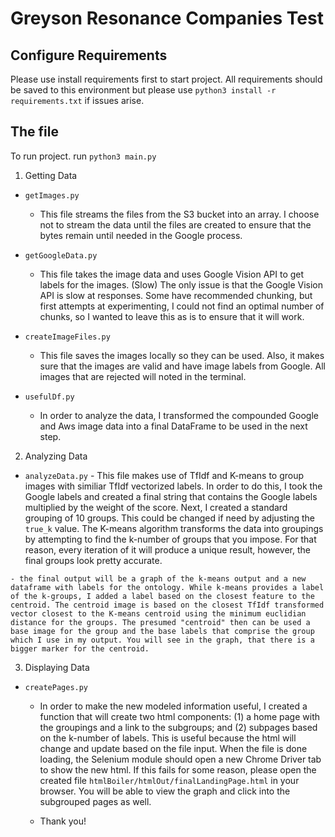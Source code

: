 # Greyson Resonance Companies Test

## Configure Requirements

Please use install requirements first to start project. All requirements should be saved to this environment but please use `python3 install -r requirements.txt` if issues arise.


## The file
To run project. run `python3 main.py`

1. Getting Data

  - `getImages.py`
    - This file streams the files from the S3 bucket into an array. I choose not to stream the data until the files are created to ensure that the bytes remain until needed in the Google process.
  - `getGoogleData.py`
    - This file takes the image data and uses Google Vision API to get labels for the images. (Slow) The only issue is that the Google Vision API is slow at responses. Some have recommended chunking, but first attempts at experimenting, I could not find an optimal number of chunks, so I wanted to leave this as is to ensure that it will work.

  - `createImageFiles.py`
    - This file saves the images locally so they can be used. Also, it makes sure that the images are valid and have image labels from Google. All images that are rejected will noted in the terminal.

  - `usefulDf.py`
    - In order to analyze the data, I transformed the compounded Google and Aws image data into a final DataFrame to be used in the next step.



2. Analyzing Data

  -  `analyzeData.py`
    - This file makes use of TfIdf and K-means to group images with similiar TfIdf vectorized labels. In order to do this, I took the Google labels and created a final string that contains the Google labels multiplied by the weight of the score. Next, I created a standard grouping of 10 groups. This could be changed if need by adjusting the `true_k` value. The K-means algorithm transforms the data into groupings by attempting to find the k-number of groups that you impose. For that reason, every iteration of it will produce a unique result, however, the final groups look pretty accurate.

    - the final output will be a graph of the k-means output and a new dataframe with labels for the ontology. While k-means provides a label of the k-groups, I added a label based on the closest feature to the centroid. The centroid image is based on the closest TfIdf transformed vector closest to the K-means centroid using the minimum euclidian distance for the groups. The presumed "centroid" then can be used a base image for the group and the base labels that comprise the group which I use in my output. You will see in the graph, that there is a bigger marker for the centroid.

3. Displaying Data

  - `createPages.py`

    - In order to make the new modeled information useful, I created a function that will create two html components: (1) a home page with the groupings and a link to the subgroups; and (2) subpages based on the k-number of labels. This is useful because the html will change and update based on the file input. When the file is done loading, the Selenium module should open a new Chrome Driver tab to show the new html. If this fails for some reason, please open the created file `htmlBoiler/htmlOut/finalLandingPage.html` in your browser. You will be able to view the graph and click into the subgrouped pages as well.

    - Thank you!
